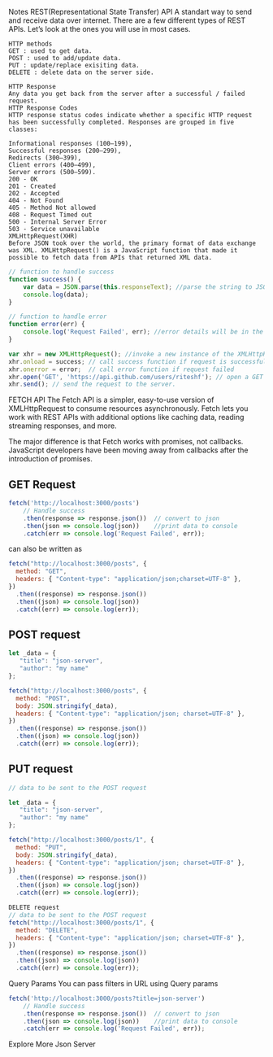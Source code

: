 Notes
REST(Representational State Transfer) API
A standart way to send and receive data over internet.
There are a few different types of REST APIs. Let’s look at the ones you will use in most cases.
```
HTTP methods
GET : used to get data.
POST : used to add/update data.
PUT : update/replace exisiting data.
DELETE : delete data on the server side.

```

```
HTTP Response
Any data you get back from the server after a successful / failed request.
HTTP Response Codes
HTTP response status codes indicate whether a specific HTTP request has been successfully completed. Responses are grouped in five classes:
```

```
Informational responses (100–199),
Successful responses (200–299),
Redirects (300–399),
Client errors (400–499),
Server errors (500–599).
200 - OK
201 - Created
202 - Accepted
404 - Not Found
405 - Method Not allowed
408 - Request Timed out
500 - Internal Server Error
503 - Service unavailable
XMLHttpRequest(XHR)
Before JSON took over the world, the primary format of data exchange was XML. XMLHttpRequest() is a JavaScript function that made it possible to fetch data from APIs that returned XML data.
```
```js
// function to handle success
function success() {
    var data = JSON.parse(this.responseText); //parse the string to JSON
    console.log(data);
}

// function to handle error
function error(err) {
    console.log('Request Failed', err); //error details will be in the "err" object
}

var xhr = new XMLHttpRequest(); //invoke a new instance of the XMLHttpRequest
xhr.onload = success; // call success function if request is successful
xhr.onerror = error;  // call error function if request failed
xhr.open('GET', 'https://api.github.com/users/riteshf'); // open a GET request
xhr.send(); // send the request to the server.
```
FETCH API
The Fetch API is a simpler, easy-to-use version of XMLHttpRequest to consume resources asynchronously. Fetch lets you work with REST APIs with additional options like caching data, reading streaming responses, and more.

The major difference is that Fetch works with promises, not callbacks. JavaScript developers have been moving away from callbacks after the introduction of promises.

## GET Request

```js
fetch('http://localhost:3000/posts')
    // Handle success
    .then(response => response.json())  // convert to json
    .then(json => console.log(json))    //print data to console
    .catch(err => console.log('Request Failed', err));
```

can also be written as
```js
fetch("http://localhost:3000/posts", {
  method: "GET",
  headers: { "Content-type": "application/json;charset=UTF-8" },
})
  .then((response) => response.json())
  .then((json) => console.log(json))
  .catch((err) => console.log(err));
```
## POST request
```js
let _data = {
   "title": "json-server",
   "author": "my name"
};

fetch("http://localhost:3000/posts", {
  method: "POST",
  body: JSON.stringify(_data),
  headers: { "Content-type": "application/json; charset=UTF-8" },
})
  .then((response) => response.json())
  .then((json) => console.log(json))
  .catch((err) => console.log(err));
```
## PUT request
```js
// data to be sent to the POST request

let _data = {
   "title": "json-server",
   "author": "my name"
};

fetch("http://localhost:3000/posts/1", {
  method: "PUT",
  body: JSON.stringify(_data),
  headers: { "Content-type": "application/json; charset=UTF-8" },
})
  .then((response) => response.json())
  .then((json) => console.log(json))
  .catch((err) => console.log(err));
  ```

```js
DELETE request
// data to be sent to the POST request
fetch("http://localhost:3000/posts/1", {
  method: "DELETE",
  headers: { "Content-type": "application/json; charset=UTF-8" },
})
  .then((response) => response.json())
  .then((json) => console.log(json))
  .catch((err) => console.log(err));

```
Query Params
You can pass filters in URL using Query params
```js
fetch('http://localhost:3000/posts?title=json-server')
    // Handle success
    .then(response => response.json())  // convert to json
    .then(json => console.log(json))    //print data to console
    .catch(err => console.log('Request Failed', err));
```
Explore More
Json Server
